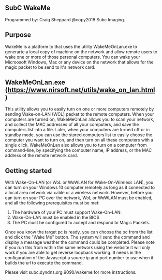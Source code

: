 ## SubC WakeMe

Programmed by: Craig Sheppard
@copy2018 Subc Imaging.

## Purpose
WakeMe is a platform to that uses the utility WakeMeOnLan.exe to generarte a local copy of machine on the network and allow remote users to wake one or more of those personal computers. You can wake your Microosoft Windows, Mac or any device on the network that allows for the magic packet to be send to it's network card.

## WakeMeOnLan.exe (https://www.nirsoft.net/utils/wake_on_lan.html)
This utility allows you to easily turn on one or more computers remotely by sending Wake-on-LAN (WOL) packet to the remote computers. 
When your computers are turned on, WakeMeOnLan allows you to scan your network, and collect the MAC addresses of all your computers, and save the computers list into a file. Later, when your computers are turned off or in standby mode, you can use the stored computers list to easily choose the computer you want to turn on, and then turn on all these computers with a single click. 
WakeMeOnLan also allows you to turn on a computer from command-line, by specifying the computer name, IP address, or the MAC address of the remote network card.

## Getting started
With Wake-On-LAN (or WoL or WoWLAN for Wake-On-Wireless LAN), you can turn on your Windows 10 computer remotely as long as it connected to a local area network via cable or a wireless network. However, before you can turn on your PC over the network, WoL or WoWLAN must be enabled, and all the following prerequisites must be met:
1. The hardware of your PC must support Wake-On-LAN.
2. Wake-On-LAN must be enabled in the BIOS.
3. The PC must be configured to accept and respond to Magic Packets.

Once you know the target pc is ready, you can choose the pc from the list and click the "Wake Me" button. The system will send the command and display a message weather the command could be completed. Please note if you run this from within the same network using the website it will only work if you are able to get reverse loopback working. It needs in the configuration of the Javascript a source ip and port number to use when it builds the url to execute the command.

Please visit subc.dyndns.org:9090/wakeme for more instructions.